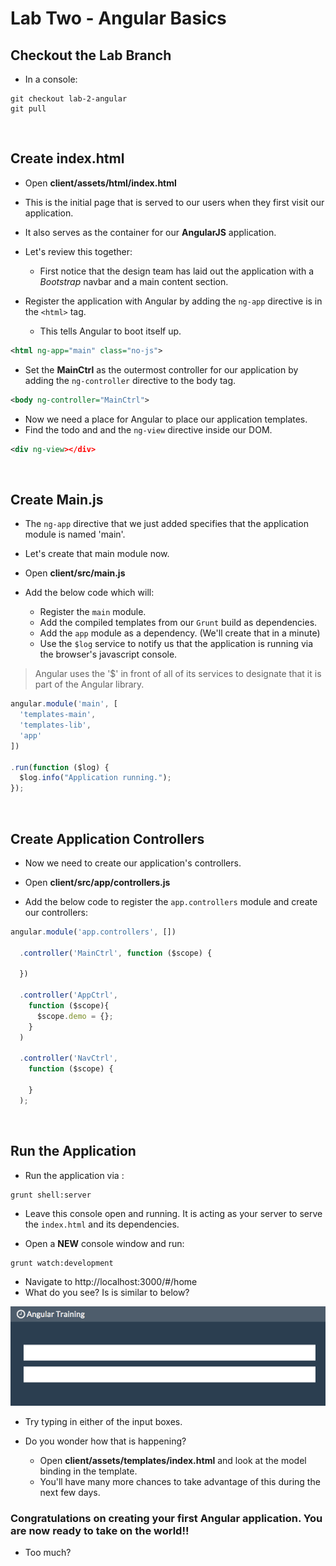 # Lab Two - Angular Basics

## Checkout the Lab Branch
- In a console:

```
git checkout lab-2-angular
git pull
```
&nbsp;
## Create index.html

- Open **client/assets/html/index.html**
- This is the initial page that is served to our users when they first visit our application.
- It also serves as the container for our **AngularJS** application.


- Let's review this together:
  - First notice that the design team has laid out the application with a *Bootstrap* navbar and a main content section.


- Register the application with Angular by adding the `ng-app` directive is in the `<html>` tag.
    - This tells Angular to boot itself up.


```xml
<html ng-app="main" class="no-js">
```

- Set the **MainCtrl** as the outermost controller for our application by adding the `ng-controller` directive to the body tag.

```xml
<body ng-controller="MainCtrl">
```

- Now we need a place for Angular to place our application templates.
- Find the todo and and the `ng-view` directive inside our DOM.

```xml
<div ng-view></div>
```

&nbsp;
## Create Main.js

- The `ng-app` directive that we just added specifies that the application module is named 'main'.
- Let's create that main module now.
- Open **client/src/main.js**


- Add the below code which will:
  - Register the `main` module.
  - Add the compiled templates from our `Grunt` build as dependencies.
  - Add the `app` module as a dependency. (We'll create that in a minute)
  - Use the `$log` service to notify us that the application is running via the browser's javascript console.

> Angular uses the '$' in front of all of its services to designate that it is part of the Angular library.

```javascript
angular.module('main', [
  'templates-main',
  'templates-lib',
  'app'
])

.run(function ($log) {
  $log.info("Application running.");
});
```

&nbsp;
## Create Application Controllers

- Now we need to create our application's controllers.
- Open **client/src/app/controllers.js**

- Add the below code to register the `app.controllers` module and create our controllers:

```javascript
angular.module('app.controllers', [])

  .controller('MainCtrl', function ($scope) {

  })

  .controller('AppCtrl',
    function ($scope){
      $scope.demo = {};
    }
  )

  .controller('NavCtrl',
    function ($scope) {

    }
  );
```

&nbsp;
## Run the Application
- Run the application via :

```
grunt shell:server
```
- Leave this console open and running. It is acting as your server to serve the `index.html` and its dependencies.


- Open a **NEW** console window and run:

```
grunt watch:development
```


- Navigate to http://localhost:3000/#/home
- What do you see? Is is similar to below?

![](img/lab02/indexResult.png)

- Try typing in either of the input boxes.


- Do you wonder how that is happening?
  - Open **client/assets/templates/index.html** and look at the model binding in the template.
  - You'll have many more chances to take advantage of this during the next few days.


### Congratulations on creating your first Angular application. You are now ready to take on the world!!
- Too much?
